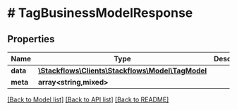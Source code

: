 # # TagBusinessModelResponse

## Properties

Name | Type | Description | Notes
------------ | ------------- | ------------- | -------------
**data** | [**\Stackflows\Clients\Stackflows\Model\TagModel**](TagModel.md) |  | [optional]
**meta** | **array<string,mixed>** |  | [optional]

[[Back to Model list]](../../README.md#models) [[Back to API list]](../../README.md#endpoints) [[Back to README]](../../README.md)

